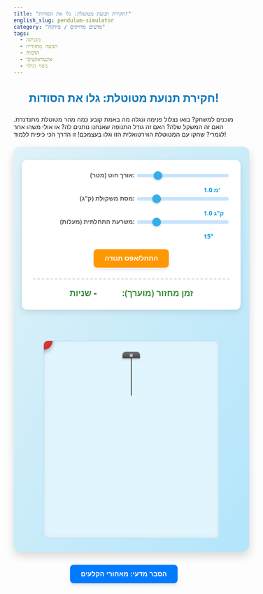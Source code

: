 ```yaml
---
title: "חקירת תנועת מטוטלת: גלו את הסודות!"
english_slug: pendulum-simulator
category: "מדעים מדויקים / פיזיקה"
tags:
  - מכניקה
  - תנועה מחזורית
  - הדמיה
  - אינטראקטיבי
  - ניסוי וגילוי
---
```

# חקירת תנועת מטוטלת: גלו את הסודות!

מוכנים למשחק? בואו נצלול פנימה ונגלה מה באמת קובע כמה מהר מטוטלת מתנדנדת. האם זה המשקל שלה? האם זה גודל התנופה שאנחנו נותנים לה? או אולי משהו אחר לגמרי? שחקו עם המטוטלת הווירטואלית הזו וגלו בעצמכם! זו הדרך הכי כיפית ללמוד!

<div class="pendulum-container">
    <div class="controls">
        <label for="length">אורך חוט (מטר):</label>
        <input type="range" id="length" min="0.5" max="3" value="1" step="0.1">
        <span id="lengthValue">1.0 מ'</span>
        <br>
        <label for="mass">מסת משקולת (ק"ג):</label>
        <input type="range" id="mass" min="0.1" max="5" value="1" step="0.1">
        <span id="massValue">1.0 ק"ג</span>
        <br>
        <label for="amplitude">משרעת התחלתית (מעלות):</label>
        <input type="range" id="amplitude" min="5" max="60" value="15" step="1">
        <span id="amplitudeValue">15°</span>
        <br>
         <button id="resetAmplitude">התחל/אפס תנודה</button>
        <div class="period-display">
            זמן מחזור (מוערך): <span id="periodValue">-</span> שניות
        </div>
    </div>
    <div class="simulation-area">
        <div id="pivot"></div>
        <div id="string"></div>
        <div id="bob"></div>
    </div>
</div>

<button id="toggleExplanation">הסבר מדעי: מאחורי הקלעים</button>

<div id="explanation" style="display: none;">
    <h2>הסבר מדעי: מה באמת משפיע על זמן המחזור של מטוטלת?</h2>
    אחרי ששיחקתם וחקרו, הגיע הזמן להבין את הפיזיקה שמאחורי הקלעים. זמן המחזור של מטוטלת פשוטה (הזמן שלוקח לה לחזור לנקודת ההתחלה) מושפע בעיקר מגורם אחד מרכזי:
    <ol>
        <li><b>אורך החוט (L):</b> ראיתם בניסוי הווירטואלי? ככל שהחוט ארוך יותר, כך לוקח למטוטלת יותר זמן להשלים תנודה. הקשר הוא מתמטי: זמן המחזור פרופורציונלי לשורש הריבועי של האורך. חוט ארוך פי 4 ייתן זמן מחזור ארוך פי 2!</li>
        <li><b>תאוצת הכבידה (g):</b> גם כוח הכבידה משפיע! על כדור הארץ הכבידה די קבועה (כ-9.8 מטר/שנייה²), אבל אם הייתם לוקחים את המטוטלת לירח (שם הכבידה חלשה משמעותית), היא הייתה מתנדנדת הרבה יותר לאט. הסימולטור שלנו פועל בתנאי כדור הארץ.</li>
    </ol>
    עבור תנודות קטנות יחסית (פחות מ-15-20 מעלות), הנוסחה הקסומה לזמן המחזור (T) היא:
    <br>
    \[ T = 2\pi \sqrt{\frac{L}{g}} \]
    <br>
    איפה ש:
    <ul>
        <li>\( T \) הוא זמן המחזור שמדדנו.</li>
        <li>\( \pi \) הוא הקבוע המוכר (בערך 3.14159).</li>
        <li>\( L \) הוא אורך החוט במטרים.</li>
        <li>\( g \) היא תאוצת הכבידה (9.81 מ/ש² בכדור הארץ).</li>
    </ul>
    ועכשיו, המסקנות המעניינות מהניסוי שלכם:
    <ul>
        <li><b>מסת המשקולת:</b> מפתיע, נכון? משקל המשקולת כמעט ולא משפיע על זמן המחזור (בתנאים אידיאליים ולזוויות קטנות). כוח הכבידה שמושך אותה מטה גדל עם המסה, אבל גם ההתנגדות שלה לתנועה (האינרציה) גדלה באותו יחס, וההשפעות האלה מבטלות זו את זו!</li>
        <li><b>משרעת התנודה (הזווית ההתחלתית):</b> עבור זוויות קטנות, גם לזווית ההתחלתית השפעה זניחה. רק בזוויות גדולות מאוד (מעל 20-30 מעלות), זמן המחזור מתחיל לגדול מעט. הסימולטור הזה מתמקד בתחום הזוויות הקטנות שבו הנוסחה פשוטה ומדויקת.</li>
    </ul>
    אז בפעם הבאה שתראו שעון מטוטלת עתיק, תדעו שהדרך היחידה לכוון אותו היא על ידי שינוי אורך המוט, לא על ידי שינוי משקל המשקולת או גודל התנופה!

    <p style="font-size: 0.9em; color: #666; margin-top: 15px;">*הערה: סימולטור זה מבוסס על המודל של מטוטלת פשוטה ואידיאלית (חוט חסר מסה, אין חיכוך או התנגדות אוויר) ועבור משרעות קטנות. במציאות, יש השפעות קטנות נוספות.</p>
</div>

<style>
    /* General Enhancements */
    .pendulum-container {
        font-family: 'Segoe UI', Tahoma, Geneva, Verdana, sans-serif;
        display: flex;
        flex-direction: column;
        align-items: center;
        background: linear-gradient(to bottom right, #e0f2f7, #b3e5fc); /* Soft gradient background */
        border-radius: 15px;
        padding: 30px;
        margin: 20px auto;
        box-shadow: 0 10px 20px rgba(0, 0, 0, 0.15); /* Stronger shadow */
        max-width: 600px; /* Limit max width */
        width: 95%;
        position: relative; /* Needed for potential absolute positioning inside */
        overflow: hidden; /* Clean edges */
    }

    h1 {
        color: #0277bd; /* A nice shade of blue */
        text-align: center;
        margin-bottom: 25px;
        font-size: 1.8em;
        text-shadow: 1px 1px 2px rgba(0,0,0,0.05);
    }

    .controls {
        width: 100%;
        max-width: 450px; /* Wider controls */
        margin-bottom: 40px;
        background-color: #ffffff;
        padding: 25px; /* More padding */
        border-radius: 12px;
        box-shadow: 0 5px 15px rgba(0, 0, 0, 0.1); /* Nicer shadow */
        text-align: right; /* Align labels right */
    }

    .controls label {
        display: inline-block;
        width: 180px; /* Adjust width for labels */
        margin-bottom: 15px; /* More space between controls */
        font-weight: 600; /* Semi-bold */
        color: #555;
        font-size: 1em;
    }

    .controls input[type="range"] {
        width: calc(100% - 240px); /* Adjust based on label/span width */
        vertical-align: middle;
        cursor: pointer;
        -webkit-appearance: none; /* Remove default style */
        appearance: none;
        height: 8px; /* Thicker slider */
        background: #bbdefb; /* Light blue track */
        outline: none;
        opacity: 0.8;
        transition: opacity .2s;
        border-radius: 4px;
    }

    .controls input[type="range"]:hover {
        opacity: 1;
    }

    .controls input[type="range"]::-webkit-slider-thumb {
        -webkit-appearance: none;
        appearance: none;
        width: 20px; /* Larger thumb */
        height: 20px; /* Larger thumb */
        background: #039be5; /* Blue thumb */
        cursor: pointer;
        border-radius: 50%; /* Round thumb */
        box-shadow: 0 2px 5px rgba(0,0,0,0.2);
    }

    .controls input[type="range"]::-moz-range-thumb {
        width: 20px;
        height: 20px;
        background: #039be5;
        cursor: pointer;
        border-radius: 50%;
        box-shadow: 0 2px 5px rgba(0,0,0,0.2);
    }


    .controls span {
        display: inline-block;
        width: 60px; /* Wider span for values */
        text-align: left; /* Align values left */
        font-weight: 600;
        color: #039be5; /* Blue for values */
        font-size: 1em;
    }

    .period-display {
        margin-top: 25px;
        font-size: 1.4em; /* Larger font */
        font-weight: bold;
        text-align: center;
        color: #388e3c; /* Green */
        padding-top: 15px;
        border-top: 2px dashed #cfd8dc; /* Styled border */
    }

    .period-display span {
         color: #1b5e20; /* Darker green */
         font-size: 1.1em; /* Slightly larger than label */
    }

    #resetAmplitude {
        display: block;
        margin: 20px auto 0;
        padding: 12px 25px;
        background-color: #ff9800; /* Orange */
        color: white;
        border: none;
        border-radius: 8px;
        cursor: pointer;
        font-size: 1.1em;
        font-weight: bold;
        transition: background-color 0.3s ease, transform 0.1s ease;
        box-shadow: 0 4px 8px rgba(0, 0, 0, 0.1);
    }

    #resetAmplitude:hover {
        background-color: #f57c00; /* Darker orange */
    }

     #resetAmplitude:active {
        transform: scale(0.98); /* Press effect */
    }


    .simulation-area {
        position: relative;
        width: 100%; /* Use full width of container */
        max-width: 400px; /* Max width for simulation */
        height: 450px; /* Taller simulation area */
        margin-top: 30px;
        background-color: #e1f5fe; /* Very light blue */
        border-radius: 10px;
        overflow: hidden;
        box-shadow: inset 0 0 10px rgba(0,0,0,0.1); /* Inner shadow */
        border: 1px solid #b3e5fc;
    }

    #pivot {
        position: absolute;
        top: 25px; /* Pivot point */
        left: 50%;
        transform: translateX(-50%);
        width: 40px; /* Wider pivot */
        height: 15px; /* Taller pivot */
        background: linear-gradient(to bottom, #757575, #424242); /* Metal gradient */
        border-radius: 7px 7px 0 0; /* Rounded top corners */
        z-index: 2;
        box-shadow: 0 2px 5px rgba(0,0,0,0.2);
    }

     /* Adding a pin/screw like element to pivot */
     #pivot::after {
         content: '';
         position: absolute;
         width: 8px;
         height: 8px;
         background-color: #bdbdbd;
         border-radius: 50%;
         top: 4px;
         left: 50%;
         transform: translateX(-50%);
         box-shadow: inset 0 1px 2px rgba(0,0,0,0.3);
     }


    #string {
        position: absolute;
        top: 25px; /* Start at pivot Y */
        left: 50%;
        width: 2px; /* String thickness */
        background-color: #424242; /* Darker string */
        transform-origin: top center; /* Rotate around the top */
        height: 100px; /* Initial height, will be set by JS */
        z-index: 1;
        transform: translateX(-1px); /* Center the 2px line */
    }

    #bob {
        position: absolute;
        width: 40px; /* Default size */
        height: 40px; /* Default size */
        background: radial-gradient(circle at top left, #ff5252, #c62828); /* Red gradient bob */
        border-radius: 50%;
        z-index: 3;
        box-shadow: 0 5px 10px rgba(0,0,0,0.3);
        transform: translate(-50%, -50%); /* Center the bob element on calculated point */
        /* Will be positioned by JS */
    }

    #toggleExplanation {
        display: block;
        margin: 30px auto;
        padding: 12px 25px;
        background-color: #007bff;
        color: white;
        border: none;
        border-radius: 8px;
        cursor: pointer;
        font-size: 1.1em;
        font-weight: bold;
        transition: background-color 0.3s ease, transform 0.1s ease;
        box-shadow: 0 4px 8px rgba(0, 0, 0, 0.1);
    }

    #toggleExplanation:hover {
        background-color: #0056b3;
    }

    #toggleExplanation:active {
         transform: scale(0.98); /* Press effect */
    }


    #explanation {
        margin-top: 30px;
        padding: 25px;
        background-color: #e1f5fe; /* Light background */
        border-left: 6px solid #0288d1; /* Blue border */
        border-radius: 10px;
        color: #333;
        line-height: 1.6;
        box-shadow: 0 4px 10px rgba(0, 0, 0, 0.1);
    }

    #explanation h2 {
        color: #0288d1; /* Darker blue */
        margin-top: 0;
        border-bottom: 2px solid #b3e5fc; /* Light blue border */
        padding-bottom: 15px;
        font-size: 1.5em;
    }

    #explanation ol, #explanation ul {
        margin-left: 25px;
        padding-left: 0;
    }

    #explanation li {
        margin-bottom: 12px;
        padding-left: 5px; /* Indent list items */
    }

    #explanation b {
        color: #01579b; /* Even darker blue for emphasis */
    }

    /* Styling for LaTeX formula if MathJax is used */
    #explanation .MathJax_Display {
        margin: 20px 0;
        overflow-x: auto; /* Allow horizontal scroll for formulas */
    }


</style>

<script>
    // Inject MathJax script for rendering LaTeX if not already present
    // This needs to be done carefully to not interfere with the page loading
    // A common pattern is to check if MathJax is defined
    if (typeof MathJax === 'undefined') {
        const script = document.createElement('script');
        script.src = 'https://cdn.jsdelivr.net/npm/mathjax@3/es5/tex-mml-chtml.js';
        script.async = true;
        document.head.appendChild(script);
    } else {
        // If MathJax is already loaded, trigger rendering again
        if (MathJax.typesetPromise) {
            MathJax.typesetPromise();
        } else if (MathJax.Hub) { // For MathJax v2
             MathJax.Hub.Queue(["Typeset",MathJax.Hub]);
        }
    }


    const lengthSlider = document.getElementById('length');
    const massSlider = document.getElementById('mass');
    const amplitudeSlider = document.getElementById('amplitude');
    const lengthValueSpan = document.getElementById('lengthValue');
    const massValueSpan = document.getElementById('massValue');
    const amplitudeValueSpan = document.getElementById('amplitudeValue');
    const periodValueSpan = document.getElementById('periodValue');
    const stringElement = document.getElementById('string');
    const bobElement = document.getElementById('bob');
    const simulationArea = document.querySelector('.simulation-area');
    const resetAmplitudeButton = document.getElementById('resetAmplitude');


    const explanationDiv = document.getElementById('explanation');
    const toggleButton = document.getElementById('toggleExplanation');

    const g = 9.81; // Acceleration due to gravity (m/s^2)
    const pivotY = 25; // Y position of the pivot in pixels from simulation-area top

    let animationFrameId = null;
    let startTime = null;
    let initialAngleRad = 0; // Angle in radians set by amplitude slider
    let currentAngleRad = 0; // Current angle in radians during animation
    let angularFrequency = 0; // ω = sqrt(g/L)

    // Function to update all visual elements and physics parameters
    function updatePendulumVisualsAndPhysics() {
        const length = parseFloat(lengthSlider.value);
        const mass = parseFloat(massSlider.value);
        const amplitude = parseFloat(amplitudeSlider.value); // in degrees

        // Update displayed values with units
        lengthValueSpan.textContent = `${length.toFixed(1)} מ'`;
        massValueSpan.textContent = `${mass.toFixed(1)} ק"ג`;
        amplitudeValueSpan.textContent = `${amplitude.toFixed(0)}°`;

        // Calculate and display Period (for small angles)
        const period = 2 * Math.PI * Math.sqrt(length / g);
        periodValueSpan.textContent = period.toFixed(2);

        // Update physics parameters for animation
        initialAngleRad = amplitude * Math.PI / 180; // Convert initial amplitude to radians
        angularFrequency = Math.sqrt(g / length); // ω = sqrt(g/L)

        // Calculate string pixel length based on its proportion to the maximum length allowed in the simulation area
        // This ensures the pendulum fits reasonably within the simulation area
        const maxPendulumLengthPhysics = parseFloat(lengthSlider.max); // Max length slider value
        const simulationAreaHeight = simulationArea.offsetHeight;
        const maxPendulumLengthPixels = simulationAreaHeight - pivotY - (bobElement.offsetHeight / 2) - 10; // Max available space minus pivot and bob radius

        // Calculate string pixel length scaled to the simulation area
        const stringPixelLength = (length / maxPendulumLengthPhysics) * maxPendulumLengthPixels;

        // Update visual properties based on sliders
        stringElement.style.height = `${stringPixelLength}px`;

        // Optionally update bob size based on mass (visual cue, doesn't affect physics in this simulation)
        // const bobSize = 30 + (mass / parseFloat(massSlider.max)) * 30; // Scale bob size from 30px to 60px
        // bobElement.style.width = `${bobSize}px`;
        // bobElement.style.height = `${bobSize}px`;
        // The centering transform `translate(-50%, -50%)` handles the size change correctly.

        // Position the bob at the initial amplitude before animation starts
        // Calculate initial bob position
        const pivotPixelX = simulationArea.offsetWidth / 2;
        const pivotPixelY = pivotY;

        const initialBobPixelX = pivotPixelX + stringPixelLength * Math.sin(initialAngleRad);
        const initialBobPixelY = pivotPixelY + stringPixelLength * Math.cos(initialAngleRad);

        bobElement.style.left = `${initialBobPixelX}px`;
        bobElement.style.top = `${initialBobPixelY}px`;
        // stringElement will be rotated in the animation loop based on currentAngleRad

        // Restart animation
        startAnimation();
    }

    // Animation loop
    function animate(currentTime) {
        if (!startTime) startTime = currentTime;
        const elapsed = (currentTime - startTime) / 1000; // time in seconds

        // Simple Harmonic Motion angle calculation: θ(t) = θ_max * cos(ωt)
        // Assumes starting at max amplitude (released from rest)
        currentAngleRad = initialAngleRad * Math.cos(angularFrequency * elapsed);

         // Recalculate string pixel length in case simulation area size changes or slider values changed
        const length = parseFloat(lengthSlider.value);
        const maxPendulumLengthPhysics = parseFloat(lengthSlider.max);
        const simulationAreaHeight = simulationArea.offsetHeight;
        const maxPendulumLengthPixels = simulationAreaHeight - pivotY - (bobElement.offsetHeight / 2) - 10;
        const stringPixelLength = (length / maxPendulumLengthPhysics) * maxPendulumLengthPixels;
        stringElement.style.height = `${stringPixelLength}px`;


        // Rotate the string element
        // We need to apply rotation *after* setting height for correct transform-origin scaling
        stringElement.style.transform = `translateX(-1px) rotate(${currentAngleRad}rad)`; // Rotate string around its top center

        // Calculate bob position based on rotated string endpoint
        const pivotPixelX = simulationArea.offsetWidth / 2;
        const pivotPixelY = pivotY;

        const bobPixelX = pivotPixelX + stringPixelLength * Math.sin(currentAngleRad);
        const bobPixelY = pivotPixelY + stringPixelLength * Math.cos(currentAngleRad);

        // Position the bob element center
        bobElement.style.left = `${bobPixelX}px`;
        bobElement.style.top = `${bobPixelY}px`;
        // translate(-50%, -50%) is already in CSS for centering


        animationFrameId = requestAnimationFrame(animate);
    }

    // Function to start or restart the animation
    function startAnimation() {
         // Stop any previous animation
        if (animationFrameId) {
            cancelAnimationFrame(animationFrameId);
        }
        startTime = null; // Reset start time
        // The animation loop will pick up the new initialAngleRad and angularFrequency
        animationFrameId = requestAnimationFrame(animate);
    }


    // Initial update and animation start
    updatePendulumVisualsAndPhysics();

    // Add event listeners to sliders - update physics and restart animation on change
    lengthSlider.addEventListener('input', updatePendulumVisualsAndPhysics);
    massSlider.addEventListener('input', updatePendulumVisualsAndPhysics); // Mass updates display and possibly bob size visual, restarts animation
    amplitudeSlider.addEventListener('input', updatePendulumVisualsAndPhysics); // Amplitude updates value, initial angle, restarts animation

    // Add event listener for the reset button
    resetAmplitudeButton.addEventListener('click', () => {
         // Reset to the current amplitude slider value
        const currentAmplitude = parseFloat(amplitudeSlider.value);
        initialAngleRad = currentAmplitude * Math.PI / 180;
        // No need to update visuals here, updatePendulumVisualsAndPhysics does that.
        startAnimation(); // Simply restart the animation from the current amplitude
    });


    // Toggle explanation visibility
    toggleButton.addEventListener('click', () => {
        const isHidden = explanationDiv.style.display === 'none';
        explanationDiv.style.display = isHidden ? 'block' : 'none';
        toggleButton.textContent = isHidden ? 'הסתרת ההסבר המדעי' : 'הסבר מדעי: מאחורי הקלעים';

         // If showing explanation and MathJax is available, typeset
         if (isHidden && typeof MathJax !== 'undefined') {
             if (MathJax.typesetPromise) {
                MathJax.typesetPromise();
            } else if (MathJax.Hub) { // For MathJax v2
                MathJax.Hub.Queue(["Typeset",MathJax.Hub, explanationDiv]); // Typeset only the explanation div
            }
         }
    });

    // Initial state of button text
    toggleButton.textContent = 'הסבר מדעי: מאחורי הקלעים';

    // Ensure animation restarts if window is resized, as simulationArea dimensions might change
     window.addEventListener('resize', updatePendulumVisualsAndPhysics);


</script>